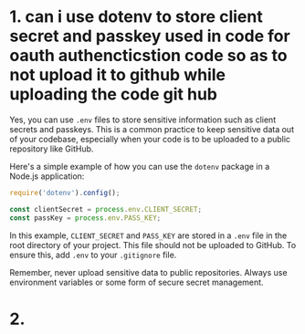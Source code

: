 # 1. can i use dotenv to store client secret and passkey used in code for oauth authencticstion code so as to not upload it to github while uploading the code git hub

Yes, you can use `.env` files to store sensitive information such as client secrets and passkeys. This is a common practice to keep sensitive data out of your codebase, especially when your code is to be uploaded to a public repository like GitHub.

Here's a simple example of how you can use the `dotenv` package in a Node.js application:

```javascript
require('dotenv').config();

const clientSecret = process.env.CLIENT_SECRET;
const passKey = process.env.PASS_KEY;
```

In this example, `CLIENT_SECRET` and `PASS_KEY` are stored in a `.env` file in the root directory of your project. This file should not be uploaded to GitHub. To ensure this, add `.env` to your `.gitignore` file.

Remember, never upload sensitive data to public repositories. Always use environment variables or some form of secure secret management.

# 2. 
